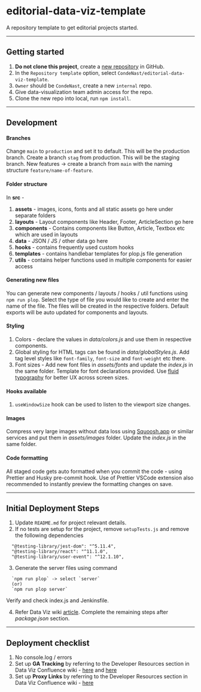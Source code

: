 # editorial-data-viz-template
A repository template to get editorial projects started.

---
## Getting started
1. **Do not clone this project**, create a [new repository](https://github.com/new) in GitHub.
2. In the `Repository template` option, select `CondeNast/editorial-data-viz-template`.
3. `Owner` should be `CondeNast`, create a new `internal` repo.
4. Give data-visualization team admin access for the repo.
5. Clone the new repo into local, run `npm install`.

---
## Development

#### Branches
Change `main` to `production` and set it to default. This will be the production branch.
Create a branch `stag` from production. This will be the staging branch.
New features -> create a branch from `main` with the naming structure `feature/name-of-feature`.
#### Folder structure
In **src** -
1. **assets** - images, icons, fonts and all static assets go here under separate folders
2. **layouts** - Layout components like Header, Footer, ArticleSection go here
3. **components** - Contains components like Button, Article, Textbox etc which are used in layouts
4. **data** - JSON / JS / other data go here
5. **hooks** - contains frequently used custom hooks
6. **templates** - contains handlebar templates for plop.js file generation
7. **utils** - contains helper functions used in multiple components for easier access

#### Generating new files
You can generate new components / layouts / hooks / util functions using `npm run plop`. Select the type of file you would like to create and enter the name of the file. The files will be created in the respective folders. Default exports will be auto updated for components and layouts.

#### Styling
1. Colors - declare the values in *data/colors.js* and use them in respective components.
2. Global styling for HTML tags can be found in *data/globalStyles.js*. Add tag level styles like `font-family`, `font-size` and `font-weight` etc there.
3. Font sizes - Add new font files in *assets/fonts* and update the *index.js* in the same folder. Template for font declarations provided. Use [fluid typography](https://css-tricks.com/snippets/css/fluid-typography/) for better UX across screen sizes.

#### Hooks available
1. `useWindowSize` hook can be used to listen to the viewport size changes.

#### Images
Compress very large images without data loss using [Squoosh.app](https://squoosh.app/) or similar services and put them in *assets/images* folder. Update the *index.js* in the same folder.

#### Code formatting
All staged code gets auto formatted when you commit the code - using Prettier and Husky pre-commit hook. Use of Prettier VSCode extension also recommended to instantly preview the formatting changes on save.

---

## Initial Deployment Steps
1. Update `README.md` for project relevant details.
2. If no tests are setup for the project, remove `setupTests.js` and remove the following dependencies
```
  "@testing-library/jest-dom": "^5.11.4",
  "@testing-library/react": "^11.1.0",
  "@testing-library/user-event": "^12.1.10",
```
3. Generate the server files using command
```
  `npm run plop` -> select `server`
  (or)
  `npm run plop server`
```
Verify and check index.js and Jenkinsfile.

4. Refer Data Viz wiki [article](https://cnissues.atlassian.net/wiki/spaces/DV/pages/2056848607/Departures). Complete the remaining steps after *package.json* section.

---

## Deployment checklist
1. No console.log / errors
2. Set up **GA Tracking** by referring to the Developer Resources section in Data Viz Confluence wiki - [here](https://cnissues.atlassian.net/wiki/spaces/DV/pages/1717374274/How+to+Implement+Tracking+in+Editorial) and [here](https://cnissues.atlassian.net/wiki/spaces/DV/pages/2015761159/Tracking)
3. Set up **Proxy Links** by referring to the Developer Resources section in Data Viz Confluence wiki - [here](https://cnissues.atlassian.net/wiki/spaces/DV/pages/2268659759/Proxy+Links+for+Interactive+Overrides)